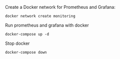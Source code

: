 Create a Docker network for Prometheus and Grafana:
```
docker network create monitoring
```

Run prometheus and grafana with docker
```
docker-compose up -d
```

Stop docker
```
docker-compose down
```